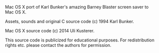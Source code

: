 Mac OS X port of Karl Bunker's amazing Barney Blaster screen saver to Mac OS X.

Assets, sounds and original C source code (c) 1994 Karl Bunker.

Mac OS X source code (c) 2014 Uli Kusterer.

This source code is publicized for educational purposes.
For redistribution rights etc. please contact the authors for permission.